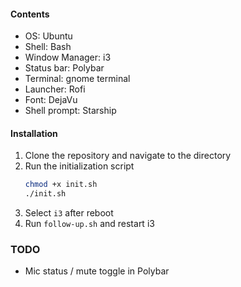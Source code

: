 #### Contents

- OS: Ubuntu
- Shell: Bash
- Window Manager: i3
- Status bar: Polybar
- Terminal: gnome terminal
- Launcher: Rofi
- Font: DejaVu
- Shell prompt: Starship

#### Installation

1. Clone the repository and navigate to the directory
2. Run the initialization script
    ```bash
    chmod +x init.sh
    ./init.sh
    ```
3. Select `i3` after reboot
4. Run `follow-up.sh` and restart i3

### TODO
- Mic status / mute toggle in Polybar
